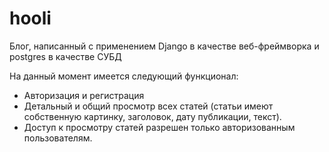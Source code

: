 # hooli
Блог, написанный с применением Django в качестве веб-фреймворка и postgres в качестве СУБД

На данный момент имеется следующий функционал:
- Авторизация и регистрация
- Детальный и общий просмотр всех статей (статьи имеют собственную картинку, заголовок, дату публикации, текст).
- Доступ к просмотру статей разрешен только авторизованным пользователям.
